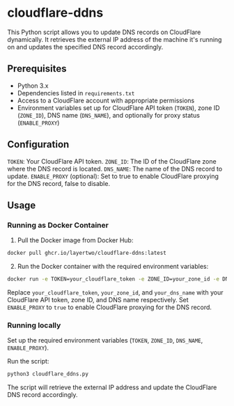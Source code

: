 # cloudflare-ddns

This Python script allows you to update DNS records on CloudFlare dynamically. It retrieves the external IP address of the machine it's running on and updates the specified DNS record accordingly.

## Prerequisites

- Python 3.x
- Dependencies listed in `requirements.txt`
- Access to a CloudFlare account with appropriate permissions
- Environment variables set up for CloudFlare API token (`TOKEN`), zone ID (`ZONE_ID`), DNS name (`DNS_NAME`), and optionally for proxy status (`ENABLE_PROXY`)

## Configuration

`TOKEN`: Your CloudFlare API token.
`ZONE_ID`: The ID of the CloudFlare zone where the DNS record is located.
`DNS_NAME`: The name of the DNS record to update.
`ENABLE_PROXY` (optional): Set to true to enable CloudFlare proxying for the DNS record, false to disable.

## Usage
### Running as Docker Container

1. Pull the Docker image from Docker Hub:

```bash
docker pull ghcr.io/layertwo/cloudflare-ddns:latest
```

2. Run the Docker container with the required environment variables:

```bash
docker run -e TOKEN=your_cloudflare_token -e ZONE_ID=your_zone_id -e DNS_NAME=your_dns_name -e ENABLE_PROXY=true layertwo/cloudflare-ddns
```

Replace `your_cloudflare_token`, `your_zone_id`, and `your_dns_name` with your CloudFlare API token, zone ID, and DNS name respectively. Set `ENABLE_PROXY` to `true` to enable CloudFlare proxying for the DNS record.

### Running locally
Set up the required environment variables (`TOKEN`, `ZONE_ID`, `DNS_NAME`, `ENABLE_PROXY`).

Run the script:

```bash
python3 cloudflare_ddns.py
```
The script will retrieve the external IP address and update the CloudFlare DNS record accordingly.
